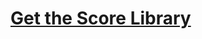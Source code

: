 # [Get the Score Library](mailto:scores@harsona.hu?subject=Score_Library&Subject&body=Please_send_me_the_Score_Library_Thanks)

